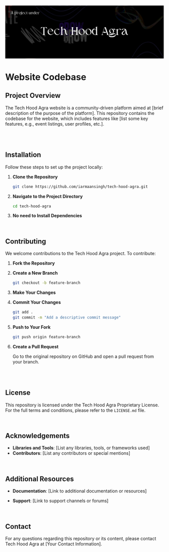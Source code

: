 ![Tech Hood Agra Banner](asset/banner-1)


# Website Codebase


## Project Overview

The Tech Hood Agra website is a community-driven platform aimed at [brief description of the purpose of the platform]. This repository contains the codebase for the website, which includes features like [list some key features, e.g., event listings, user profiles, etc.].

<br>
<br>

## Installation

Follow these steps to set up the project locally:

1. **Clone the Repository**

    ```bash
    git clone https://github.com/iarmaansingh/tech-hood-agra.git
    ```

2. **Navigate to the Project Directory**

    ```bash
    cd tech-hood-agra
    ```

3. **No need to Install Dependencies**

   

<br>





## Contributing

We welcome contributions to the Tech Hood Agra project. To contribute:

1. **Fork the Repository**

2. **Create a New Branch**

    ```bash
    git checkout -b feature-branch
    ```

3. **Make Your Changes**

4. **Commit Your Changes**

    ```bash
    git add .
    git commit -m "Add a descriptive commit message"
    ```

5. **Push to Your Fork**

    ```bash
    git push origin feature-branch
    ```

6. **Create a Pull Request**

    Go to the original repository on GitHub and open a pull request from your branch.

   <br>
   <br>

## License

This repository is licensed under the Tech Hood Agra Proprietary License. For the full terms and conditions, please refer to the `LICENSE.md` file.

<br>


## Acknowledgements

- **Libraries and Tools**: [List any libraries, tools, or frameworks used]
- **Contributors**: [List any contributors or special mentions]

<br>

## Additional Resources

- **Documentation**: [Link to additional documentation or resources]
- **Support**: [Link to support channels or forums]

  <br>

 ## Contact

For any questions regarding this repository or its content, please contact Tech Hood Agra at [Your Contact Information].

<br>




